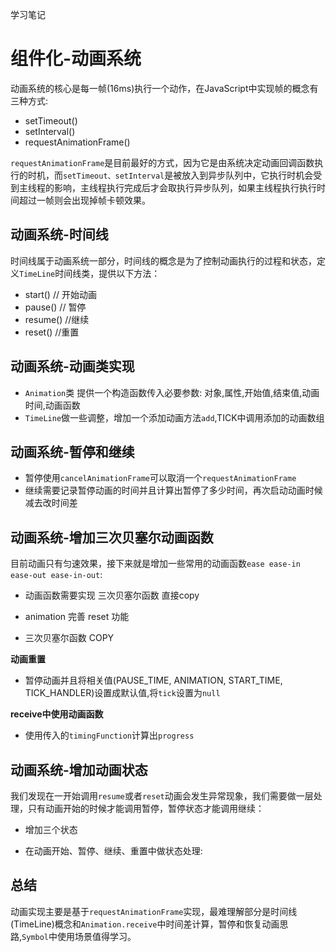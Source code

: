 学习笔记

# 组件化-动画系统

动画系统的核心是每一帧(16ms)执行一个动作，在JavaScript中实现帧的概念有三种方式:

- setTimeout()
- setInterval()
- requestAnimationFrame()

`requestAnimationFrame`是目前最好的方式，因为它是由系统决定动画回调函数执行的时机，而`setTimeout、setInterval`是被放入到异步队列中，它执行时机会受到主线程的影响，主线程执行完成后才会取执行异步队列，如果主线程执行执行时间超过一帧则会出现掉帧卡顿效果。

## 动画系统-时间线

时间线属于动画系统一部分，时间线的概念是为了控制动画执行的过程和状态，定义`TimeLine`时间线类，提供以下方法：

- start() // 开始动画
- pause() // 暂停
- resume() //继续
- reset() //重置

## 动画系统-动画类实现

- `Animation`类 提供一个构造函数传入必要参数: 对象,属性,开始值,结束值,动画时间,动画函数
- `TimeLine`做一些调整，增加一个添加动画方法`add`,TICK中调用添加的动画数组

## 动画系统-暂停和继续

- 暂停使用`cancelAnimationFrame`可以取消一个`requestAnimationFrame`
- 继续需要记录暂停动画的时间并且计算出暂停了多少时间，再次启动动画时候减去改时间差

## 动画系统-增加三次贝塞尔动画函数

目前动画只有匀速效果，接下来就是增加一些常用的动画函数`ease ease-in ease-out ease-in-out`:

- 动画函数需要实现 三次贝塞尔函数 直接copy
- animation 完善 reset 功能

- 三次贝塞尔函数 COPY

**动画重置**

- 暂停动画并且将相关值(PAUSE_TIME, ANIMATION, START_TIME, TICK_HANDLER)设置成默认值,将`tick`设置为`null`

**receive中使用动画函数**

- 使用传入的`timingFunction`计算出`progress`

## 动画系统-增加动画状态

我们发现在一开始调用`resume`或者`reset`动画会发生异常现象，我们需要做一层处理，只有动画开始的时候才能调用暂停，暂停状态才能调用继续：

- 增加三个状态

- 在动画开始、暂停、继续、重置中做状态处理:

## 总结

动画实现主要是基于`requestAnimationFrame`实现，最难理解部分是时间线(TimeLine)概念和`Animation.receive`中时间差计算，暂停和恢复动画思路,`Symbol`中使用场景值得学习。